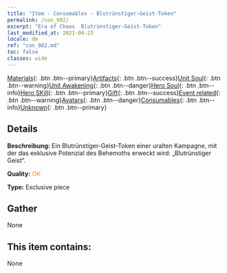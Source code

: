 ```yaml
---
title: "Item - Consumables - Blutrünstiger-Geist-Token"
permalink: /con_982/
excerpt: "Era of Chaos  Blutrünstiger-Geist-Token"
last_modified_at: 2021-04-23
locale: de
ref: "con_982.md"
toc: false
classes: wide
---
```

 [Materials](/ItemsDE/){: .btn .btn--primary}[Artifacts](/ItemsDE/Artifacts/){: .btn .btn--success}[Unit Soul](/ItemsDE/UnitSoul/){: .btn .btn--warning}[Unit Awakening](/ItemsDE/UnitAwakening/){: .btn .btn--danger}[Hero Soul](/ItemsDE/HeroSoul/){: .btn .btn--info}[Hero SKill](/ItemsDE/HeroSkill/){: .btn .btn--primary}[Gift](/ItemsDE/Gift/){: .btn .btn--success}[Event related](/ItemsDE/Events/){: .btn .btn--warning}[Avatars](/ItemsDE/Avatars/){: .btn .btn--danger}[Consumables](/ItemsDE/Consumables/){: .btn .btn--info}[Unknown](/ItemsDE/Unknown/){: .btn .btn--primary}

## Details
 **Beschreibung:** Ein Blutrünstiger-Geist-Token einer uralten Kampagne, mit der das exklusive Potenzial des Behemoths erweckt wird: „Blutrünstiger Geist“.

 **Quality:** <span style="color: #FF8C00">OK</span>

 **Type:** Exclusive piece

## Gather

  None

## This item contains:

  None

